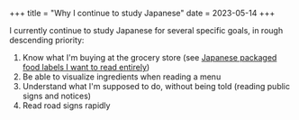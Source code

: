 +++
title = "Why I continue to study Japanese"
date = 2023-05-14
+++

I currently continue to study Japanese for several specific goals, in rough
descending priority:

1. Know what I'm buying at the grocery store (see [Japanese packaged food labels I want to read entirely](@/blog/Japanese%20packaged%20food%20labels%20I%20want%20to%20read%20entirely.md))
2. Be able to visualize ingredients when reading a menu
3. Understand what I'm supposed to do, without being told (reading public signs and notices)
4. Read road signs rapidly
